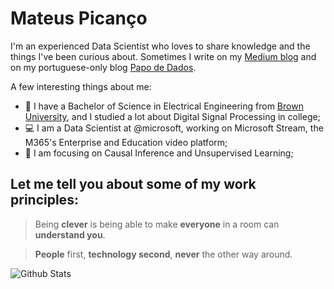 # Mateus Picanço

I'm an experienced Data Scientist who loves to share knowledge and the things I've been curious about. Sometimes I write on my [Medium blog](https://mateuspicanco.medium.com/) and on my portuguese-only blog [Papo de Dados](https://papodedados.com/). 

A few interesting things about me:
- :school: I have a Bachelor of Science in Electrical Engineering from [Brown University](https://www.brown.edu/), and I studied a lot about Digital Signal Processing in college;
- :computer: I am a Data Scientist at @microsoft, working on Microsoft Stream, the M365's Enterprise and Education video platform;
- :rocket: I am focusing on Causal Inference and Unsupervised Learning;

## Let me tell you about some of my work principles:

> Being **clever** is being able to make **everyone** in a room can **understand you**. 

> **People** first, **technology second**, **never** the other way around. 

![Github Stats](https://github-readme-stats.vercel.app/api?username=mateuspicanco&show_icons=true&theme=dracula)
